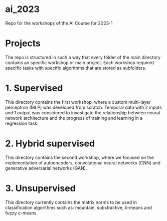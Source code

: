 # ai_2023
Repo for the workshops of the AI Course for 2023-1

# Projects
The repo is structured in such a way that every folder of the main directory contains an specific workshop or main project. Each workshop required specific tasks with specific algorithms that are stored as subfolders.

# 1. Supervised
This directory contains the first workshop, where a custom multi-layer perceptron (MLP) was developed from scratch. Temporal data with 2 inputs and 1 output was considered to investigate the relationship between neural network architecture and the progress of training and learning in a regression task.

# 2. Hybrid supervised
This directory contains the second workshop, where we focused on the implementation of autoencoders, convolutional neural networks (CNN) and generative adversarial networks (GAN).

# 3. Unsupervised
This directory currently contains the matrix norms to be used in classification algorithms such as: mountain, substractive, k-means and fuzzy c-means.
